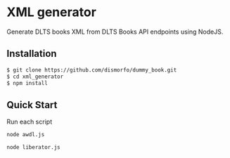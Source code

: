 XML generator
==========

Generate DLTS books XML from DLTS Books API endpoints using NodeJS.

## Installation

```bash
$ git clone https://github.com/dismorfo/dummy_book.git
$ cd xml_generator
$ npm install
```

## Quick Start

  Run each script

```bash
node awdl.js
```

```bash
node liberator.js
```
